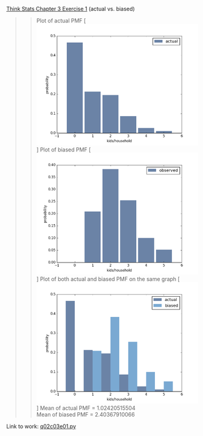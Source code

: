[Think Stats Chapter 3 Exercise 1](http://greenteapress.com/thinkstats2/html/thinkstats2004.html#toc31) (actual vs. biased)

>> Plot of actual PMF
[<img src="https://github.com/giancarlo-garbagnati/dsp/raw/master/statistics/figure_actual.png" title="Actual PMF"/>]
>> Plot of biased PMF
[<img src="https://github.com/giancarlo-garbagnati/dsp/raw/master/statistics/figure_biased.png" title="Biased PMF"/>]
>> Plot of both actual and biased PMF on the same graph
[<img src="https://github.com/giancarlo-garbagnati/dsp/raw/master/statistics/figure_both.png" title="Actual and Biased PMF"/>]
>> Mean of actual PMF = 1.02420515504  
>> Mean of biased PMF = 2.40367910066  


Link to work: [q02c03e01.py](https://github.com/giancarlo-garbagnati/dsp/blob/master/statistics/q02c03e01.py)
